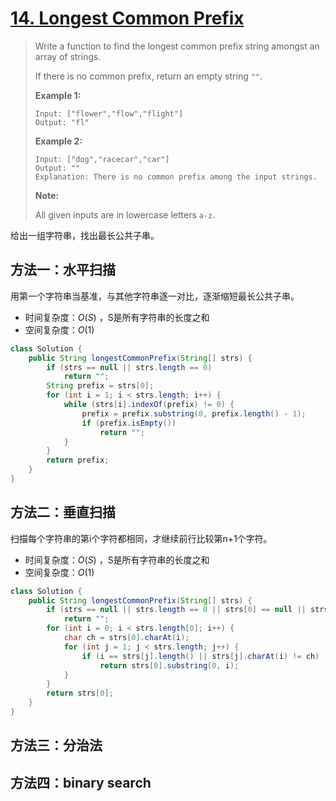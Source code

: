 # [14. Longest Common Prefix][1]

> Write a function to find the longest common prefix string amongst an array of strings.
>
> If there is no common prefix, return an empty string `""`.
>
> **Example 1:**
>
> ```
> Input: ["flower","flow","flight"]
> Output: "fl"
> ```
>
> **Example 2:**
>
> ```
> Input: ["dog","racecar","car"]
> Output: ""
> Explanation: There is no common prefix among the input strings.
> ```
>
> **Note:**
>
> All given inputs are in lowercase letters `a-z`.



给出一组字符串，找出最长公共子串。



## 方法一：水平扫描

用第一个字符串当基准，与其他字符串逐一对比，逐渐缩短最长公共子串。

* 时间复杂度：$O(S)$ ，S是所有字符串的长度之和
* 空间复杂度：$O(1)$



```java
class Solution {
    public String longestCommonPrefix(String[] strs) {
        if (strs == null || strs.length == 0)
            return "";
        String prefix = strs[0];
        for (int i = 1; i < strs.length; i++) {
            while (strs[i].indexOf(prefix) != 0) {
                prefix = prefix.substring(0, prefix.length() - 1);
                if (prefix.isEmpty())
                    return "";
            }
        }
        return prefix;
    }
}
```



## 方法二：垂直扫描

扫描每个字符串的第i个字符都相同，才继续前行比较第n+1个字符。

* 时间复杂度：$O(S)$ ，S是所有字符串的长度之和
* 空间复杂度：$O(1)$



```java
class Solution {
    public String longestCommonPrefix(String[] strs) {
        if (strs == null || strs.length == 0 || strs[0] == null || strs[0] == "")
            return "";
        for (int i = 0; i < strs.length[0]; i++) {
            char ch = strs[0].charAt(i);
            for (int j = 1; j < strs.length; j++) {
                if (i == strs[j].length() || strs[j].charAt(i) != ch)
                    return strs[0].substring(0, i);
            }
        }
        return strs[0];
    }
}
```



## 方法三：分治法



## 方法四：binary search









[1]: https://leetcode.com/problems/longest-common-prefix/